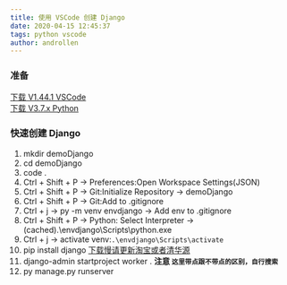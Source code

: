 ```yaml
---
title: 使用 VSCode 创建 Django 
date: 2020-04-15 12:45:37  
tags: python vscode
author: androllen  
---
```


### 准备
[下载 V1.44.1 VSCode](https://code.visualstudio.com/?wt.mc_id=vscom_downloads)  
[下载 V3.7.x  Python](https://www.python.org/)

### 快速创建 Django
  1. mkdir demoDjango
  2. cd demoDjango
  3. code .
  4. Ctrl + Shift + P -> Preferences:Open Workspace Settings(JSON)
  5. Ctrl + Shift + P -> Git:Initialize Repository -> demoDjango
  6. Ctrl + Shift + P -> Git:Add to .gitignore
  7. Ctrl + j         -> py -m venv envdjango -> Add env to .gitignore
  8. Ctrl + Shift + P -> Python: Select Interpreter -> (cached).\envdjango\Scripts\python.exe
  9. Ctrl + j         -> activate venv:`.\envdjango\Scripts\activate`
  10. pip install django [下载慢请更新淘宝或者清华源](update-pip-source.html)
  11. django-admin startproject worker .  **注意 `这里带点跟不带点的区别，自行搜索`**
  12. py manage.py runserver

